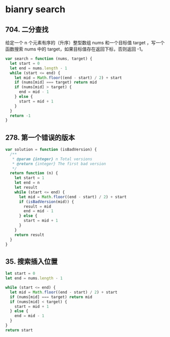# bianry search

## 704. 二分查找

给定一个 n 个元素有序的（升序）整型数组 nums 和一个目标值 target ，写一个函数搜索 nums 中的 target，如果目标值存在返回下标，否则返回 -1。

```js
var search = function (nums, target) {
  let start = 0
  let end = nums.length - 1
  while (start <= end) {
    let mid = Math.floor((end - start) / 2) + start
    if (nums[mid] === target) return mid
    if (nums[mid] > target) {
      end = mid - 1
    } else {
      start = mid + 1
    }
  }
  return -1
}
```

## 278. 第一个错误的版本

```js
var solution = function (isBadVersion) {
  /**
   * @param {integer} n Total versions
   * @return {integer} The first bad version
   */
  return function (n) {
    let start = 1
    let end = n
    let result
    while (start <= end) {
      let mid = Math.floor((end - start) / 2) + start
      if (isBadVersion(mid)) {
        result = mid
        end = mid - 1
      } else {
        start = mid + 1
      }
    }
    return result
  }
}
```

## 35. 搜索插入位置

```js
let start = 0
let end = nums.length - 1

while (start <= end) {
  let mid = Math.floor((end - start) / 2) + start
  if (nums[mid] === target) return mid
  if (nums[mid] < target) {
    start = mid + 1
  } else {
    end = mid - 1
  }
}
return start
```
